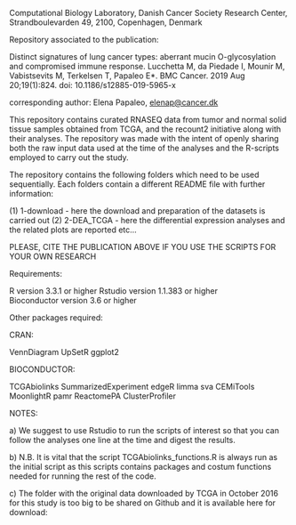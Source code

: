 Computational Biology Laboratory, Danish Cancer Society Research Center, Strandboulevarden 49, 2100, Copenhagen, Denmark

Repository associated to the publication:

Distinct signatures of lung cancer types: aberrant mucin O-glycosylation and compromised immune response.
Lucchetta M, da Piedade I, Mounir M, Vabistsevits M, Terkelsen T, Papaleo E*.
BMC Cancer. 2019 Aug 20;19(1):824. doi: 10.1186/s12885-019-5965-x

corresponding author: Elena Papaleo, elenap@cancer.dk

This repository contains curated RNASEQ data from tumor and normal solid tissue samples obtained from TCGA, and the recount2 initiative along  with their analyses. The repository was made with the intent of openly sharing both the raw input data used at the time of the analyses and the R-scripts employed to carry out the study.

The repository contains the following folders which need to be used sequentially. Each folders contain a different README file with further information:

(1) 1-download - here the download and preparation of the datasets is carried out 
(2) 2-DEA_TCGA - here the differential expression analyses and the related plots are reported
etc...

PLEASE, CITE THE PUBLICATION ABOVE IF YOU USE THE SCRIPTS FOR YOUR OWN RESEARCH

Requirements:

R version 3.3.1 or higher
Rstudio version 1.1.383 or higher        
Bioconductor version 3.6 or higher	

Other packages required:

CRAN:

VennDiagram
UpSetR
ggplot2

BIOCONDUCTOR:

TCGAbiolinks
SummarizedExperiment
edgeR
limma
sva
CEMiTools
MoonlightR
pamr
ReactomePA
ClusterProfiler

NOTES:

a) We suggest to use Rstudio to run the scripts of interest so that you can follow the analyses one line at the time and digest the results.


b) N.B. It is vital that the script TCGAbiolinks_functions.R is always run as the initial script as this scripts contains packages and costum functions needed for running the rest of the code.

c) The folder with the original data downloaded by TCGA in October 2016 for this study is too big to be shared on Github and it is available here for download:
